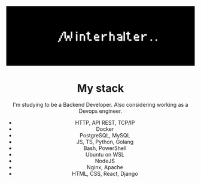 <div id="header" align="center">
  <img src="back2.png" alt="banner">
  <h1>My stack</h1>
  I'm studying to be a Backend Developer. Also considering working as a Devops engineer.
  <ul>
    <li>HTTP, API REST, TCP/IP</li>
    <li>Docker</li>
    <li>PostgreSQL, MySQL</li>
    <li>JS, TS, Python, Golang</li>
    <li>Bash, PowerShell</li>
    <li>Ubuntu on WSL</li>
    <li>NodeJS</li>
    <li>Nginx, Apache</li>
    <li>HTML, CSS, React, Django</li>
  </ul>
</div>


